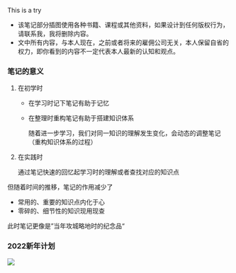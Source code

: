 This is a try

+ 该笔记部分插图使用各种书籍、课程或其他资料，如果设计到任何版权行为，请联系我，我将删除内容。
+ 文中所有内容，与本人现在，之前或者将来的雇佣公司无关，本人保留自省的权力，即你看到的内容不一定代表本人最新的认知和观点。

### 笔记的意义

1. 在初学时

   + 在学习时记下笔记有助于记忆

   + 在整理时重构笔记有助于搭建知识体系

     随着进一步学习，我们对同一知识的理解发生变化，会动态的调整笔记（重构知识体系的过程）

2. 在实践时

   通过笔记快速的回忆起学习时的理解或者查找对应的知识点

但随着时间的推移，笔记的作用减少了

+ 常用的、重要的知识点内化于心
+ 零碎的、细节性的知识现用现查

此时笔记更像是”当年攻城略地时的纪念品“

### 2022新年计划

<img src="https://cdn.jsdelivr.net/gh/zweix123/CS-notes-img@master/word of cs.png"/>
